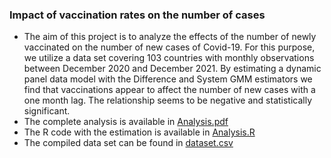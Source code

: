 ### Impact of vaccination rates on the number of cases

- The aim of this project is to analyze the effects of the number of newly vaccinated on the number of new cases of Covid-19. For this purpose, we utilize a data set covering 103 countries
  with monthly observations between December 2020 and December 2021. By estimating a dynamic panel data model with the Difference and System GMM estimators we find that vaccinations appear to affect the number of new cases with a one month lag. The relationship seems to be negative and statistically significant.
- The complete analysis is available in [Analysis.pdf](Analysis.pdf)
- The R code with the estimation is available in [Analysis.R](code/Analysis.R)
- The compiled data set can be found in [dataset.csv](data/dataset.csv)